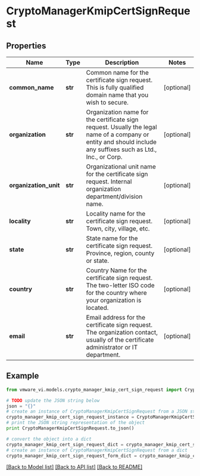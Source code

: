# CryptoManagerKmipCertSignRequest


## Properties
Name | Type | Description | Notes
------------ | ------------- | ------------- | -------------
**common_name** | **str** | Common name for the certificate sign request.  This is fully qualified domain name that you wish to secure.  | [optional] 
**organization** | **str** | Organization name for the certificate sign request.  Usually the legal name of a company or entity and should include any suffixes such as Ltd., Inc., or Corp.  | [optional] 
**organization_unit** | **str** | Organizational unit name for the certificate sign request.  Internal organization department/division name.  | [optional] 
**locality** | **str** | Locality name for the certificate sign request.  Town, city, village, etc.  | [optional] 
**state** | **str** | State name for the certificate sign request.  Province, region, county or state.  | [optional] 
**country** | **str** | Country Name for the certificate sign request.  The two-letter ISO code for the country where your organization is located.  | [optional] 
**email** | **str** | Email address for the certificate sign request.  The organization contact, usually of the certificate administrator or IT department.  | [optional] 

## Example

```python
from vmware_vi.models.crypto_manager_kmip_cert_sign_request import CryptoManagerKmipCertSignRequest

# TODO update the JSON string below
json = "{}"
# create an instance of CryptoManagerKmipCertSignRequest from a JSON string
crypto_manager_kmip_cert_sign_request_instance = CryptoManagerKmipCertSignRequest.from_json(json)
# print the JSON string representation of the object
print CryptoManagerKmipCertSignRequest.to_json()

# convert the object into a dict
crypto_manager_kmip_cert_sign_request_dict = crypto_manager_kmip_cert_sign_request_instance.to_dict()
# create an instance of CryptoManagerKmipCertSignRequest from a dict
crypto_manager_kmip_cert_sign_request_form_dict = crypto_manager_kmip_cert_sign_request.from_dict(crypto_manager_kmip_cert_sign_request_dict)
```
[[Back to Model list]](../README.md#documentation-for-models) [[Back to API list]](../README.md#documentation-for-api-endpoints) [[Back to README]](../README.md)



